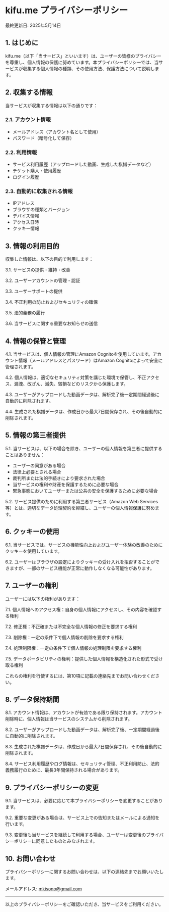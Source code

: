 # kifu.me プライバシーポリシー

最終更新日: 2025年5月14日

## 1. はじめに

kifu.me（以下「当サービス」といいます）は、ユーザーの皆様のプライバシーを尊重し、個人情報の保護に努めています。本プライバシーポリシーでは、当サービスが収集する個人情報の種類、その使用方法、保護方法について説明します。

## 2. 収集する情報

当サービスが収集する情報は以下の通りです：

### 2.1. アカウント情報
- メールアドレス（アカウント名として使用）
- パスワード（暗号化して保存）

### 2.2. 利用情報
- サービス利用履歴（アップロードした動画、生成した棋譜データなど）
- チケット購入・使用履歴
- ログイン履歴

### 2.3. 自動的に収集される情報
- IPアドレス
- ブラウザの種類とバージョン
- デバイス情報
- アクセス日時
- クッキー情報

## 3. 情報の利用目的

収集した情報は、以下の目的で利用します：

3.1. サービスの提供・維持・改善

3.2. ユーザーアカウントの管理・認証

3.3. ユーザーサポートの提供

3.4. 不正利用の防止およびセキュリティの確保

3.5. 法的義務の履行

3.6. 当サービスに関する重要なお知らせの送信

## 4. 情報の保管と管理

4.1. 当サービスは、個人情報の管理にAmazon Cognitoを使用しています。アカウント情報（メールアドレスとパスワード）はAmazon Cognitoによって安全に管理されます。

4.2. 個人情報は、適切なセキュリティ対策を講じた環境で保管し、不正アクセス、漏洩、改ざん、滅失、毀損などのリスクから保護します。

4.3. ユーザーがアップロードした動画データは、解析完了後一定期間経過後に自動的に削除されます。

4.4. 生成された棋譜データは、作成日から最大7日間保存され、その後自動的に削除されます。

## 5. 情報の第三者提供

5.1. 当サービスは、以下の場合を除き、ユーザーの個人情報を第三者に提供することはありません：

- ユーザーの同意がある場合
- 法律上必要とされる場合
- 裁判所または法的手続きにより要求された場合
- 当サービスの権利や財産を保護するために必要な場合
- 緊急事態においてユーザーまたは公共の安全を保護するために必要な場合

5.2. サービス提供のために利用する第三者サービス（Amazon Web Services等）とは、適切なデータ処理契約を締結し、ユーザーの個人情報保護に努めます。

## 6. クッキーの使用

6.1. 当サービスでは、サービスの機能性向上およびユーザー体験の改善のためにクッキーを使用しています。

6.2. ユーザーはブラウザの設定によりクッキーの受け入れを拒否することができますが、一部のサービス機能が正常に動作しなくなる可能性があります。

## 7. ユーザーの権利

ユーザーには以下の権利があります：

7.1. 個人情報へのアクセス権：自身の個人情報にアクセスし、その内容を確認する権利

7.2. 修正権：不正確または不完全な個人情報の修正を要求する権利

7.3. 削除権：一定の条件下で個人情報の削除を要求する権利

7.4. 処理制限権：一定の条件下で個人情報の処理制限を要求する権利

7.5. データポータビリティの権利：提供した個人情報を構造化された形式で受け取る権利

これらの権利を行使するには、第10項に記載の連絡先までお問い合わせください。

## 8. データ保持期間

8.1. アカウント情報は、アカウントが有効である限り保持されます。アカウント削除時に、個人情報は当サービスのシステムから削除されます。

8.2. ユーザーがアップロードした動画データは、解析完了後、一定期間経過後に自動的に削除されます。

8.3. 生成された棋譜データは、作成日から最大7日間保存され、その後自動的に削除されます。

8.4. サービス利用履歴やログ情報は、セキュリティ管理、不正利用防止、法的義務履行のために、最長3年間保持される場合があります。

## 9. プライバシーポリシーの変更

9.1. 当サービスは、必要に応じて本プライバシーポリシーを変更することがあります。

9.2. 重要な変更がある場合は、サービス上での告知またはメールによる通知を行います。

9.3. 変更後も当サービスを継続して利用する場合、ユーザーは変更後のプライバシーポリシーに同意したものとみなされます。

## 10. お問い合わせ

プライバシーポリシーに関するお問い合わせは、以下の連絡先までお願いいたします。

メールアドレス: [mkisono@gmail.com](mailto:mkisono@gmail.com)

---

以上のプライバシーポリシーをご確認いただき、当サービスをご利用ください。
